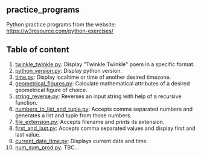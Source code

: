 ## practice_programs

Python practice programs from the website: https://w3resource.com/python-exercises/

## Table of content 

1. [twinkle_twinkle.py](scripts/twinkle_twinkle.py): Display "Twinkle Twinkle" poem in a specific format.
2. [python_version.py](scripts/python_version.py): Display python version.
3. [time.py](scripts/time.py): Display localtime or time of another desired timezone.
4. [geometrical_figures.py](scripts/geometrical_figures.py): Calculate mathematical attributes of a desired geometrical figure of choice.
5. [string_reverse.py](scripts/string_reverse.py): Reverses an input string with help of a recursive function. 
6. [numbers_to_list_and_tuple.py](scripts/numbers_to_list_and_tuple.py): Accepts comma separated numbers and generates a list and tuple from those numbers.
7. [file_extension.py](scripts/file_extension.py): Accepts filename and prints its extension.
8. [first_and_last.py](scripts/first_and_last.py): Accepts comma separated values and display first and last value.
9. [current_date_time.py](scripts/current_date_time.py): Displays current date and time.
10. [num_sum_prod.py](scripts/num_sum_prod.py): TBC...
